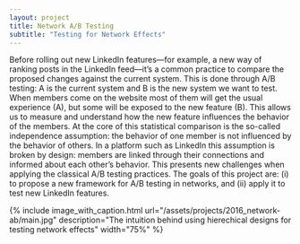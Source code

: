 ```yaml
---
layout: project
title: Network A/B Testing
subtitle: "Testing for Network Effects"
---
```

Before rolling out new LinkedIn features—for example, a new way of ranking posts in the LinkedIn feed—it’s a common practice to compare the proposed changes against the current system. This is done through A/B testing: A is the current system and B is the new system we want to test. When members come on the website most of them will get the usual experience (A), but some will be exposed to the new feature (B). This allows us to measure and understand how the new feature influences the behavior of the members. At the core of this statistical comparison is the so-called independence assumption: the behavior of one member is not influenced by the behavior of others. In a platform such as LinkedIn this assumption is broken by design: members are linked through their connections and informed about each other’s behavior. This presents new challenges when applying the classical A/B testing practices. The goals of this project are: (i) to propose a new framework for A/B testing in networks, and (ii) apply it to test new LinkedIn features.

{% 
	include image_with_caption.html 
	url="/assets/projects/2016_network-ab/main.jpg" 
	description="The intuition behind using hierechical designs for testing network effects"
	width="75%" 
%}